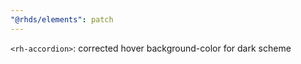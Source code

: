 ```yaml
---
"@rhds/elements": patch
---
```


`<rh-accordion>`: corrected hover background-color for dark scheme
  